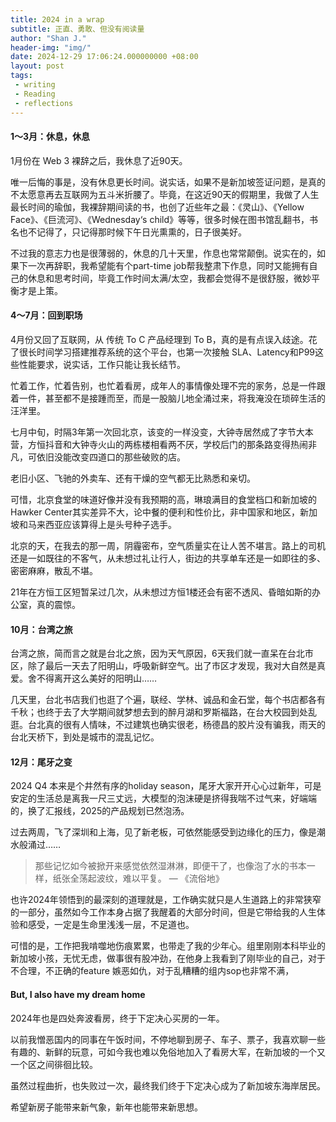 ```yaml
---
title: 2024 in a wrap
subtitle: 正直、勇敢、但没有阅读量
author: "Shan J."
header-img: "img/"
date: 2024-12-29 17:06:24.000000000 +08:00
layout: post
tags:
 - writing
 - Reading
 - reflections
---
```


#### 1～3月：休息，休息

1月份在 Web 3 裸辞之后，我休息了近90天。

唯一后悔的事是，没有休息更长时间。说实话，如果不是新加坡签证问题，是真的不太愿意再去互联网为五斗米折腰了。毕竟，在这近90天的假期里，我做了人生最长时间的瑜伽，我裸辞期间读的书，也创了近些年之最：《灵山》、《Yellow Face》、《巨流河》、《Wednesday‘s child》等等，很多时候在图书馆乱翻书，书名也不记得了，只记得那时候下午日光熏熏的，日子很美好。

不过我的意志力也是很薄弱的，休息的几十天里，作息也常常颠倒。说实在的，如果下一次再辞职，我希望能有个part-time job帮我整肃下作息，同时又能拥有自己的休息和思考时间，毕竟工作时间太满/太空，我都会觉得不是很舒服，微妙平衡才是上策。

#### 4～7月：回到职场

4月份又回了互联网，从 传统 To C 产品经理到 To B，真的是有点误入歧途。花了很长时间学习搭建推荐系统的这个平台，也第一次接触 SLA、Latency和P99这些性能要求，说实话，工作只能让我长结节。

忙着工作，忙着告别，也忙着看房，成年人的事情像处理不完的家务，总是一件跟着一件，甚至都不是接踵而至，而是一股脑儿地全涌过来，将我淹没在琐碎生活的汪洋里。

七月中旬，时隔3年第一次回北京，该变的一样没变，大钟寺居然成了字节大本营，方恒抖音和大钟寺火山的两栋楼相看两不厌，学校后门的那条路变得热闹非凡，可依旧没能改变四道口的那些破败的店。

老旧小区、飞驰的外卖车、还有干燥的空气都无比熟悉和亲切。

可惜，北京食堂的味道好像并没有我预期的高，琳琅满目的食堂档口和新加坡的Hawker Center其实差异不大，论中餐的便利和性价比，非中国家和地区，新加坡和马来西亚应该算得上是头号种子选手。

北京的天，在我去的那一周，阴霾密布，空气质量实在让人苦不堪言。路上的司机还是一如既往的不客气，从未想过礼让行人，街边的共享单车还是一如即往的多、密密麻麻，散乱不堪。

21年在方恒工区短暂呆过几次，从未想过方恒1楼还会有密不透风、昏暗如斯的办公室，真的震惊。

#### 10月：台湾之旅

台湾之旅，简而言之就是台北之旅，因为天气原因，6天我们就一直呆在台北市区，除了最后一天去了阳明山，呼吸新鲜空气。出了市区才发现，我对大自然是真爱。舍不得离开这么美好的阳明山……

几天里，台北书店我们也逛了个遍，联经、学林、诚品和金石堂，每个书店都各有千秋；也终于去了大学期间就梦想去到的醉月湖和罗斯福路，在台大校园到处乱逛。台北真的很有人情味，不过建筑也确实很老，杨德昌的胶片没有骗我，雨天的台北天桥下，到处是城市的混乱记忆。

#### 12月：尾牙之变

2024 Q4 本来是个井然有序的holiday season，尾牙大家开开心心过新年，可是安定的生活总是离我一尺三丈远，大模型的泡沫硬是挤得我喘不过气来，好端端的，换了汇报线，2025的产品规划已然泡汤。

过去两周，飞了深圳和上海，见了新老板，可依然能感受到边缘化的压力，像是潮水般涌过……

> 那些记忆如今被掀开来感觉依然湿淋淋，即便干了，也像泡了水的书本一样，纸张全荡起波纹，难以平复。 — 《流俗地》

也许2024年领悟到的最深刻的道理就是，工作确实就只是人生道路上的非常狭窄的一部分，虽然如今工作本身占据了我醒着的大部分时间，但是它带给我的人生体验和感受，一定是生命里浅浅一层，不足道也。

可惜的是，工作把我啃噬地伤痕累累，也带走了我的少年心。组里刚刚本科毕业的新加坡小孩，无忧无虑，做事很有股冲劲，在他身上我看到了刚毕业的自己，对于不合理，不正确的feature 嫉恶如仇，对于乱糟糟的组内sop也非常不满，

#### But, I also have my dream home 

2024年也是四处奔波看房，终于下定决心买房的一年。

以前我憎恶国内的同事在午饭时间，不停地聊到房子、车子、票子，我喜欢聊一些有趣的、新鲜的玩意，可如今我也难以免俗地加入了看房大军，在新加坡的一个又一个区之间徘徊比较。

虽然过程曲折，也失败过一次，最终我们终于下定决心成为了新加坡东海岸居民。

希望新房子能带来新气象，新年也能带来新思想。









